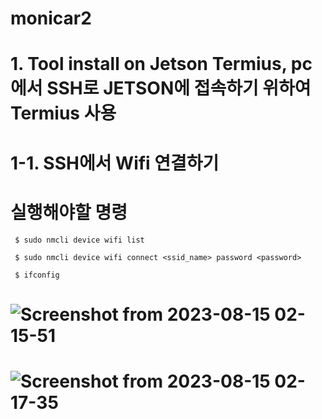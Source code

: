 # monicar2
# 1. Tool install on Jetson Termius, pc에서 SSH로 JETSON에 접속하기 위하여 Termius 사용
# 1-1. SSH에서 Wifi 연결하기
# 실행해야할 명령

     $ sudo nmcli device wifi list
  
     $ sudo nmcli device wifi connect <ssid_name> password <password>
  
     $ ifconfig
      
   # ![Screenshot from 2023-08-15 02-15-51](https://github.com/jetsonmom/monicar2/assets/92077615/4bc0e901-ba66-4f0d-997f-11cd364a5d19)
# ![Screenshot from 2023-08-15 02-17-35](https://github.com/jetsonmom/monicar2/assets/92077615/a17e7c40-b7e1-4431-80ac-01dbb1986fbc)
